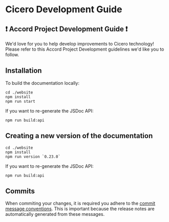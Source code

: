 # Cicero Development Guide

## ❗ Accord Project Development Guide ❗
We'd love for you to help develop improvements to Cicero technology! Please refer to this Accord Project Development guidelines we'd like you to follow.

## Installation

To build the documentation locally:
```
cd ./website
npm install
npm run start
```
If you want to re-generate the JSDoc API:
```
npm run build:api
```

## Creating a new version of the documentation

```
cd ./website
npm install
npm run version `0.23.0`
```
If you want to re-generate the JSDoc API:
```
npm run build:api
```

## Commits
When commiting your changes, it is required you adhere to the [commit message conventions]. This is important because the release notes are automatically generated from these messages.

[apdev]: https://github.com/accordproject/techdocs/blob/master/DEVELOPERS.md
[commit message conventions]: https://www.conventionalcommits.org/en/v1.0.0/
